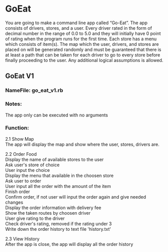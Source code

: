 # GoEat
You are going to make a command line app called “Go-Eat”. The app consists of drivers, stores, and a user. Every driver rated in the form of decimal number in the range of 0.0 to 5.0 and they will initially have 0 point of rating when the program runs for the first time. Each store has a menu which consists of item(s). The map which the user, drivers, and stores are placed on will be generated randomly and must be guaranteed that there is at least a path that can be taken for each driver to go to every store before finally proceeding to the user. Any additional logical assumptions is allowed.

## GoEat V1

### NameFile: go_eat_v1.rb

### Notes:
The app only can be executed with no arguments

### Function:
2.1 Show Map<br/>
The app will display the map and show where the user, stores, drivers are. 

2.2 Order Food<br/>
Display the name of available stores to the user<br/>
Ask user's store of choice<br/>
User input the choice<br/>
Display the menu that available in the choosen store<br/>
Ask user to order<br/>
User input all the order with the amount of the item<br/>
Finish order<br/>
Confirm order, if not user will input the order again and give needed changes<br/>
Display the order information with delivery fee<br/>
Show the taken routes by choosen driver<br/>
User give rating to the driver<br/>
Check driver's rating, removed if the rating under 3<br/>
Write down the order history to text file 'history.txt'<br/>

2.3 View History<br/>
After the app is close, the app will display all the order history 